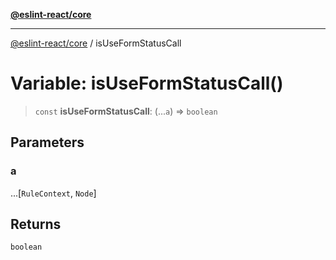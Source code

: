 [**@eslint-react/core**](../README.md)

***

[@eslint-react/core](../README.md) / isUseFormStatusCall

# Variable: isUseFormStatusCall()

> `const` **isUseFormStatusCall**: (...`a`) => `boolean`

## Parameters

### a

...\[`RuleContext`, `Node`\]

## Returns

`boolean`
